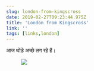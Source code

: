 ```yaml
---
slug: london-from-kingscross
date: 2019-02-27T09:23:44.975Z
title: 'London from Kingscross'
link: ''
tags: [links,london]
---
```

आज थोड़े अच्छे लग रहे हैं।

<figure>
  <img src="/images/2019-02-27-london-from-kingscross.jpeg">
</figure>


